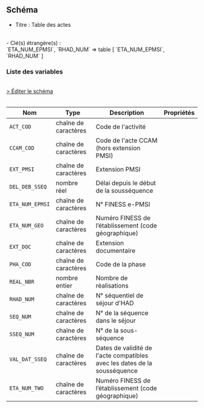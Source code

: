 ## Schéma

- Titre : Table des actes
<br />
- Clé(s) étrangère(s) : <br />
`ETA_NUM_EPMSI`, `RHAD_NUM` => table <PreviewPage text="T_HADaaB" link="/tables/T_HADaaB" /> [ `ETA_NUM_EPMSI`, `RHAD_NUM` ]<br />

### Liste des variables
<br />
<div>
    <a href="https://gitlab.com/healthdatahub/schema-snds/edit/master/schemas/PMSI/PMSI%20HAD/T_HADaaA.json"  
    arget="_blank" rel="noopener noreferrer">> Éditer le schéma</a>
    <OutboundLink />
</div>
<br />

Nom|Type|Description|Propriétés
-|-|-|-
`ACT_COD`|chaîne de caractères|Code de l&#x27;activité||
`CCAM_COD`|chaîne de caractères|Code de l&#x27;acte CCAM (hors extension PMSI)||
`EXT_PMSI`|chaîne de caractères|Extension PMSI||
`DEL_DEB_SSEQ`|nombre réel|Délai depuis le début de la sousséquence||
`ETA_NUM_EPMSI`|chaîne de caractères|N° FINESS e-PMSI||
`ETA_NUM_GEO`|chaîne de caractères|Numéro FINESS de l’établissement (code géographique)||
`EXT_DOC`|chaîne de caractères|Extension documentaire||
`PHA_COD`|chaîne de caractères|Code de la phase||
`REAL_NBR`|nombre entier|Nombre de réalisations||
`RHAD_NUM`|chaîne de caractères|N° séquentiel de séjour d&#x27;HAD||
`SEQ_NUM`|chaîne de caractères|N° de la séquence dans le séjour||
`SSEQ_NUM`|chaîne de caractères|N° de la sous-séquence||
`VAL_DAT_SSEQ`|chaîne de caractères|Dates de validité de l&#x27;acte compatibles avec les dates de la sousséquence||
`ETA_NUM_TWO`|chaîne de caractères|Numéro FINESS de l’établissement (code géographique)||

